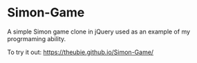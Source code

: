 # Simon-Game
A simple Simon game clone in jQuery used as an example of my progrmaming ability.

To try it out:  https://theubie.github.io/Simon-Game/
